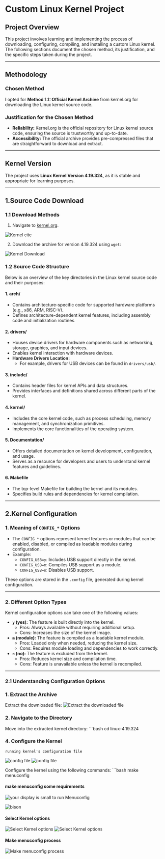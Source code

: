 # Custom Linux Kernel Project

## Project Overview
This project involves learning and implementing the process of downloading, configuring, compiling, and installing a custom Linux kernel. The following sections document the chosen method, its justification, and the specific steps taken during the project.

---

## Methodology

### Chosen Method
I opted for **Method 1.1: Official Kernel Archive** from kernel.org for downloading the Linux kernel source code. 


### Justification for the Chosen Method
- **Reliability:** Kernel.org is the official repository for Linux kernel source code, ensuring the source is trustworthy and up-to-date.
- **Accessibility:** The official archive provides pre-compressed files that are straightforward to download and extract.

---

## Kernel Version
The project uses **Linux Kernel Version 4.19.324**, as it is stable and appropriate for learning purposes.

---




## 1.Source Code Download

### 1.1 Download Methods
1. Navigate to [kernel.org](https://www.kernel.org).

 ![Kernel cite ](images/kernel.org.png)

2. Download the archive for version 4.19.324 using `wget`:

 ![Kernel Download ](images/download.png)

### 1.2 Source Code Structure

Below is an overview of the key directories in the Linux kernel source code and their purposes:

#### 1. **arch/**
   -   Contains architecture-specific code for supported hardware platforms (e.g., x86, ARM, RISC-V).
   -  Defines architecture-dependent kernel features, including assembly code and initialization routines.

#### 2. **drivers/**
   -   Houses device drivers for hardware components such as networking, storage, graphics, and input devices.
   -  Enables kernel interaction with hardware devices.
   - **Hardware Drivers Location:** 
     - For example, drivers for USB devices can be found in `drivers/usb/`.

#### 3. **include/**
   -   Contains header files for kernel APIs and data structures.
   -  Provides interfaces and definitions shared across different parts of the kernel.

#### 4. **kernel/**
   -   Includes the core kernel code, such as process scheduling, memory management, and synchronization primitives.
   -  Implements the core functionalities of the operating system.

#### 5. **Documentation/**
   -   Offers detailed documentation on kernel development, configuration, and usage.
   -  Serves as a resource for developers and users to understand kernel features and guidelines.

#### 6. **Makefile**
   -   The top-level Makefile for building the kernel and its modules.
   -  Specifies build rules and dependencies for kernel compilation.

---

## 2.Kernel Configuration

### 1. **Meaning of `CONFIG_*` Options**
- The `CONFIG_*` options represent kernel features or modules that can be enabled, disabled, or compiled as loadable modules during configuration.
- Example:
  - `CONFIG_USB=y`: Includes USB support directly in the kernel.
  - `CONFIG_USB=m`: Compiles USB support as a module.
  - `CONFIG_USB=n`: Disables USB support.

These options are stored in the `.config` file, generated during kernel configuration.

---

### 2. **Different Option Types**
Kernel configuration options can take one of the following values:
- **`y` (yes):** The feature is built directly into the kernel.
  - Pros: Always available without requiring additional setup.
  - Cons: Increases the size of the kernel image.
- **`m` (module):** The feature is compiled as a loadable kernel module.
  - Pros: Loaded only when needed, reducing the kernel size.
  - Cons: Requires module loading and dependencies to work correctly.
- **`n` (no):** The feature is excluded from the kernel.
  - Pros: Reduces kernel size and compilation time.
  - Cons: Feature is unavailable unless the kernel is recompiled.

---
### 2.1 Understanding Configuration Options
 
### 1. Extract the Archive
Extract the downloaded file:
![Extract the downloaded file ](images/extract-the-archive.png)

### 2. Navigate to the Directory
Move into the extracted kernel directory:
    ```bash
      cd linux-4.19.324

### 4. Configure the Kernel
    running kernel's configuration file
 ![config file ](images/.config2.png)
 ![config file ](images/.config.png)



Configure the kernel using the following commands:
    ```bash
      make menuconfig

#### make menuconfig some requirements

 ![your display is small to run Menuconfig ](images/small-display.png)

  ![bison  ](images/bison.png)


#### Select Kernel options 

![Select Kernel options](images/select-kernel-options.png)
![Select Kernel options](images/make-genneral.png)


 #### Make menuconfig process

 ![Make menuconfig process](images/make-menuconfig-process.png)



